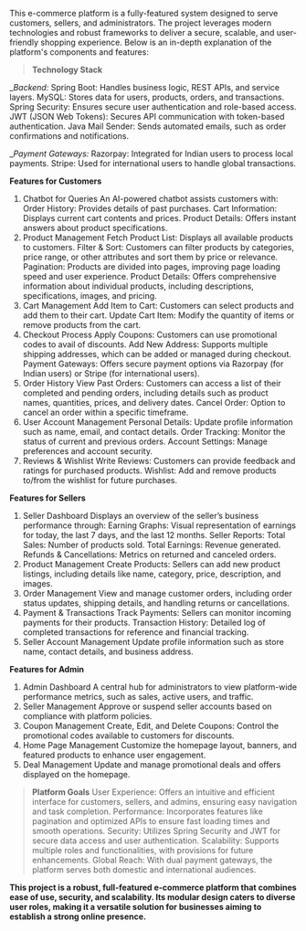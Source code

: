 This e-commerce platform is a fully-featured system designed to serve customers, sellers, and administrators. 
The project leverages modern technologies and robust frameworks to deliver a secure, scalable, and user-friendly shopping experience. 
Below is an in-depth explanation of the platform's components and features:

>**Technology Stack**

__Backend:_
Spring Boot: Handles business logic, REST APIs, and service layers.
MySQL: Stores data for users, products, orders, and transactions.
Spring Security: Ensures secure user authentication and role-based access.
JWT (JSON Web Tokens): Secures API communication with token-based authentication.
Java Mail Sender: Sends automated emails, such as order confirmations and notifications.

__Payment Gateways:_
Razorpay: Integrated for Indian users to process local payments.
Stripe: Used for international users to handle global transactions.

__Features for Customers__
1. Chatbot for Queries
An AI-powered chatbot assists customers with:
Order History: Provides details of past purchases.
Cart Information: Displays current cart contents and prices.
Product Details: Offers instant answers about product specifications.
2. Product Management
Fetch Product List: Displays all available products to customers.
Filter & Sort: Customers can filter products by categories, price range, or other attributes and sort them by price or relevance.
Pagination: Products are divided into pages, improving page loading speed and user experience.
Product Details: Offers comprehensive information about individual products, including descriptions, specifications, images, and pricing.
3. Cart Management
Add Item to Cart: Customers can select products and add them to their cart.
Update Cart Item: Modify the quantity of items or remove products from the cart.
4. Checkout Process
Apply Coupons: Customers can use promotional codes to avail of discounts.
Add New Address: Supports multiple shipping addresses, which can be added or managed during checkout.
Payment Gateways: Offers secure payment options via Razorpay (for Indian users) or Stripe (for international users).
5. Order History
View Past Orders: Customers can access a list of their completed and pending orders, including details such as product names, quantities, prices, and delivery dates.
Cancel Order: Option to cancel an order within a specific timeframe.
6. User Account Management
Personal Details: Update profile information such as name, email, and contact details.
Order Tracking: Monitor the status of current and previous orders.
Account Settings: Manage preferences and account security.
7. Reviews & Wishlist
Write Reviews: Customers can provide feedback and ratings for purchased products.
Wishlist: Add and remove products to/from the wishlist for future purchases.

__Features for Sellers__
1. Seller Dashboard
Displays an overview of the seller’s business performance through:
Earning Graphs: Visual representation of earnings for today, the last 7 days, and the last 12 months.
Seller Reports:
Total Sales: Number of products sold.
Total Earnings: Revenue generated.
Refunds & Cancellations: Metrics on returned and canceled orders.
2. Product Management
Create Products: Sellers can add new product listings, including details like name, category, price, description, and images.
3. Order Management
View and manage customer orders, including order status updates, shipping details, and handling returns or cancellations.
4. Payment & Transactions
Track Payments: Sellers can monitor incoming payments for their products.
Transaction History: Detailed log of completed transactions for reference and financial tracking.
5. Seller Account Management
Update profile information such as store name, contact details, and business address.

__Features for Admin__
1. Admin Dashboard
A central hub for administrators to view platform-wide performance metrics, such as sales, active users, and traffic.
2. Seller Management
Approve or suspend seller accounts based on compliance with platform policies.
3. Coupon Management
Create, Edit, and Delete Coupons: Control the promotional codes available to customers for discounts.
4. Home Page Management
Customize the homepage layout, banners, and featured products to enhance user engagement.
5. Deal Management
Update and manage promotional deals and offers displayed on the homepage.

>__Platform Goals__
User Experience: Offers an intuitive and efficient interface for customers, sellers, and admins, ensuring easy navigation and task completion.
Performance: Incorporates features like pagination and optimized APIs to ensure fast loading times and smooth operations.
Security: Utilizes Spring Security and JWT for secure data access and user authentication.
Scalability: Supports multiple roles and functionalities, with provisions for future enhancements.
Global Reach: With dual payment gateways, the platform serves both domestic and international audiences.

**This project is a robust, full-featured e-commerce platform that combines ease of use, security, and scalability.
Its modular design caters to diverse user roles, making it a versatile solution for businesses aiming to establish a strong online presence.**
